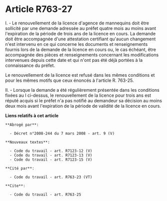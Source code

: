 # Article R763-27

I. - Le renouvellement de la licence d'agence de mannequins doit être sollicité par une demande adressée au préfet quatre
mois au moins avant l'expiration de la période de trois ans de la licence en cours. La demande doit être accompagnée d'une
attestation certifiant qu'aucun changement n'est intervenu en ce qui concerne les documents et renseignements fournis lors de
la demande de la licence en cours ou, le cas échéant, être accompagnée des pièces et renseignements concernant les
modifications intervenues depuis cette date et qui n'ont pas été déjà portées à la connaissance du préfet.

Le renouvellement de la licence est refusé dans les mêmes conditions et pour les mêmes motifs que ceux énoncés à l'article R.
763-25.

II. - Lorsque la demande a été régulièrement présentée dans les conditions fixées au I ci-dessus, le renouvellement de la
licence pour trois ans est réputé acquis si le préfet n'a pas notifié au demandeur sa décision au moins deux mois avant
l'expiration de la période de validité de la licence en cours.

**Liens relatifs à cet article**

	**Abrogé par**:

	  - Décret n°2008-244 du 7 mars 2008 - art. 9 (V)

	**Nouveaux textes**:

	  - Code du travail - art. R7123-12 (V)
	  - Code du travail - art. R7123-13 (V)
	  - Code du travail - art. R7123-15 (V)

	**Cité par**:

	  - Code du travail - art. R763-23 (VT)

	**Cite**:

	  - Code du travail - art. R763-25
